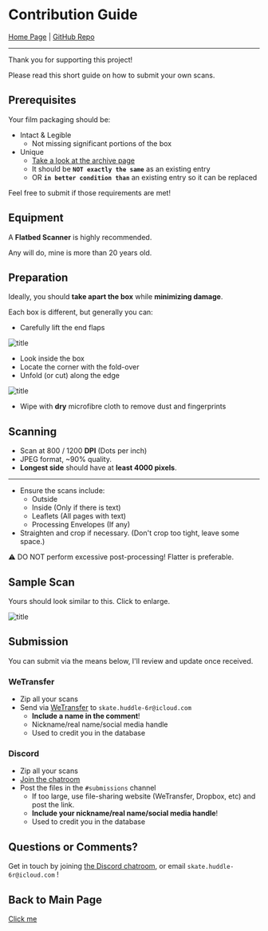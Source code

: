 # Contribution Guide

[Home Page](README.md) | [GitHub Repo](https://github.com/dekuNukem/Film-Packaging)

----------

Thank you for supporting this project!

Please read this short guide on how to submit your own scans.

## Prerequisites

Your film packaging should be:

* Intact & Legible
	* Not missing significant portions of the box
* Unique
	* [Take a look at the archive page](./film_packaging/by_brand.md)
	* It should be **`NOT exactly the same`** as an existing entry
	* OR **`in better condition than`** an existing entry so it can be replaced

Feel free to submit if those requirements are met!

## Equipment

A **Flatbed Scanner** is highly recommended.

Any will do, mine is more than 20 years old.

## Preparation

Ideally, you should **take apart the box** while **minimizing damage**.

Each box is different, but generally you can:

* Carefully lift the end flaps

![title](resources/endflap.jpeg)

* Look inside the box
* Locate the corner with the fold-over
* Unfold (or cut) along the edge

![title](resources/fold.png)

* Wipe with **dry** microfibre cloth to remove dust and fingerprints

## Scanning

* Scan at 800 / 1200 **DPI** (Dots per inch)
* JPEG format, ~90% quality.
* **Longest side** should have at **least 4000 pixels**.

------

* Ensure the scans include:
	* Outside
	* Inside (Only if there is text)
	* Leaflets (All pages with text)
	* Processing Envelopes (If any)
* Straighten and crop if necessary. (Don't crop too tight, leave some space.)

⚠️ DO NOT perform excessive post-processing! Flatter is preferable.

## Sample Scan

Yours should look similar to this. Click to enlarge.

![title](film_packaging/archive/00036_000.jpg)

## Submission

You can submit via the means below, I'll review and update once received.

### WeTransfer

* Zip all your scans
* Send via [WeTransfer](https://wetransfer.com/) to `skate.huddle-6r@icloud.com`
	* **Include a name in the comment**!
	* Nickname/real name/social media handle
	* Used to credit you in the database

### Discord

* Zip all your scans
* [Join the chatroom](https://discord.gg/yvBx7dVG4B)
* Post the files in the `#submissions` channel
	* If too large, use file-sharing website (WeTransfer, Dropbox, etc) and post the link.
	* **Include your nickname/real name/social media handle**!
	* Used to credit you in the database

## Questions or Comments?

Get in touch by joining [the Discord chatroom](https://discord.gg/yvBx7dVG4B), or email `skate.huddle-6r@icloud.com` !

## Back to Main Page

[Click me](README.md)
